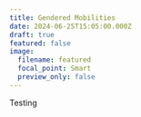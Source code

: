 ```yaml
---
title: Gendered Mobilities
date: 2024-06-25T15:05:00.000Z
draft: true
featured: false
image:
  filename: featured
  focal_point: Smart
  preview_only: false
---
```

Testing
